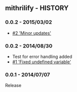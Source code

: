 ## mithrilify - HISTORY

### 0.0.2 - 2015/03/02
- [#2 'Minor updates'](https://github.com/sectore/mithrilify/pull/2)

### 0.0.2 - 2014/08/30
- Test for error handling added
- [#1 'Fixed undefined variable'](https://github.com/sectore/mithrilify/pull/1)

### 0.0.1 - 2014/07/07
Release